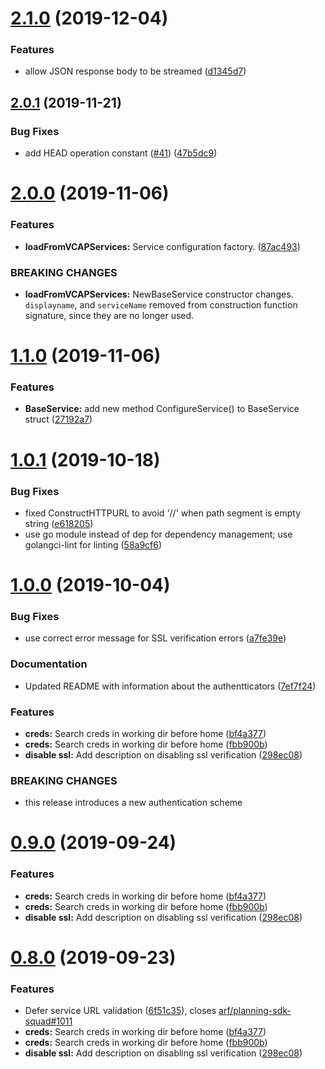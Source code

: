 # [2.1.0](https://github.com/IBM/go-sdk-core/compare/v2.0.1...v2.1.0) (2019-12-04)


### Features

* allow JSON response body to be streamed ([d1345d7](https://github.com/IBM/go-sdk-core/commit/d1345d7d5d7dc91959eafc0d8c1ddd79a6f31450))

## [2.0.1](https://github.com/IBM/go-sdk-core/compare/v2.0.0...v2.0.1) (2019-11-21)


### Bug Fixes

* add HEAD operation constant ([#41](https://github.com/IBM/go-sdk-core/issues/41)) ([47b5dc9](https://github.com/IBM/go-sdk-core/commit/47b5dc9e46c4fa25b3e93e2b1ff15136c16e1877))

# [2.0.0](https://github.com/IBM/go-sdk-core/compare/v1.1.0...v2.0.0) (2019-11-06)


### Features

* **loadFromVCAPServices:** Service configuration factory. ([87ac493](https://github.com/IBM/go-sdk-core/commit/87ac49304e600a4bac9e52f2a0a0b529e26f0db1))


### BREAKING CHANGES

* **loadFromVCAPServices:** NewBaseService constructor changes. `displayname`, and `serviceName` removed from construction function signature, since they are no longer used.

# [1.1.0](https://github.com/IBM/go-sdk-core/compare/v1.0.1...v1.1.0) (2019-11-06)


### Features

* **BaseService:** add new method ConfigureService() to BaseService struct ([27192a7](https://github.com/IBM/go-sdk-core/commit/27192a7a796038d172af5a579a7535f91973990f))

# [1.0.1](https://github.com/IBM/go-sdk-core/compare/v1.0.0...v1.0.1) (2019-10-18)
    
### Bug Fixes
    
* fixed ConstructHTTPURL to avoid '//' when path segment is empty string ([e618205](https://github.com/IBM/go-sdk-core/commit/e61820596fbab3d475f4c2ba1d4417d755b78557))
* use go module instead of dep for dependency management; use golangci-lint for linting ([58a9cf6](https://github.com/IBM/go-sdk-core/commit/58a9cf666216ab4a420b686347f5e050e78ef975))

# [1.0.0](https://github.com/IBM/go-sdk-core/compare/v0.8.0...v1.0.0) (2019-10-04)


### Bug Fixes

* use correct error message for SSL verification errors ([a7fe39e](https://github.com/IBM/go-sdk-core/commit/a7fe39e))


### Documentation

* Updated README with information about the authentticators ([7ef7f24](https://github.com/IBM/go-sdk-core/commit/7ef7f24))


### Features

* **creds:** Search creds in working dir before home ([bf4a377](https://github.com/IBM/go-sdk-core/commit/bf4a377))
* **creds:** Search creds in working dir before home ([fbb900b](https://github.com/IBM/go-sdk-core/commit/fbb900b))
* **disable ssl:** Add description on disabling ssl verification ([298ec08](https://github.com/IBM/go-sdk-core/commit/298ec08))


### BREAKING CHANGES

* this release introduces a new authentication scheme

# [0.9.0](https://github.com/IBM/go-sdk-core/compare/v0.8.0...v0.9.0) (2019-09-24)


### Features

* **creds:** Search creds in working dir before home ([bf4a377](https://github.com/IBM/go-sdk-core/commit/bf4a377))
* **creds:** Search creds in working dir before home ([fbb900b](https://github.com/IBM/go-sdk-core/commit/fbb900b))
* **disable ssl:** Add description on disabling ssl verification ([298ec08](https://github.com/IBM/go-sdk-core/commit/298ec08))

# [0.8.0](https://github.com/IBM/go-sdk-core/compare/v0.7.0...v0.8.0) (2019-09-23)


### Features

* Defer service URL validation ([6f51c35](https://github.com/IBM/go-sdk-core/commit/6f51c35)), closes [arf/planning-sdk-squad#1011](https://github.com/arf/planning-sdk-squad/issues/1011)
* **creds:** Search creds in working dir before home ([bf4a377](https://github.com/IBM/go-sdk-core/commit/bf4a377))
* **creds:** Search creds in working dir before home ([fbb900b](https://github.com/IBM/go-sdk-core/commit/fbb900b))
* **disable ssl:** Add description on disabling ssl verification ([298ec08](https://github.com/IBM/go-sdk-core/commit/298ec08))
